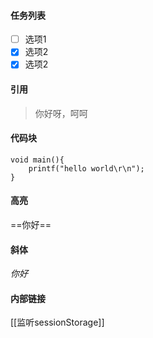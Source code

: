 #### 任务列表
- [ ] 选项1
- [X] 选项2
- [X] 选项2

#### 引用
> 你好呀，呵呵

#### 代码块
```
void main(){ 
	printf("hello world\r\n"); 
} 
```

#### 高亮
==你好==

#### 斜体
*你好*

#### 内部链接
[[监听sessionStorage]]






